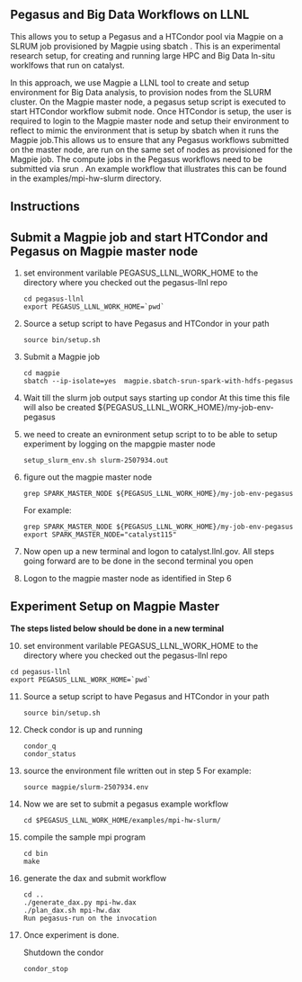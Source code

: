 Pegasus and Big Data Workflows on LLNL
--------------------------------------------

This allows you to setup a Pegasus and a HTCondor pool via Magpie on a SLRUM job provisioned by Magpie using sbatch . This is an experimental research setup, for creating and running large HPC and Big Data In-situ worklfows that run on catalyst.

In this approach, we use Magpie a LLNL tool to create and setup environment for Big Data analysis, to provision nodes from the SLURM cluster. On the Magpie master node, a pegasus setup script is executed to start HTCondor workflow submit node. Once HTCondor is setup, the user is required to login to the Magpie master node and setup their environment to reflect to mimic the environment that is setup by sbatch when it runs the Magpie job.This allows us to ensure that any Pegasus workflows submitted on the master node, are run on the same set of nodes as provisioned for the Magpie job. The compute jobs in the Pegasus workflows need to be submitted via srun . An example workflow that illustrates this can be found in the examples/mpi-hw-slurm directory. 

Instructions
------------

## Submit a Magpie job and start HTCondor and Pegasus on Magpie master node
 
1. set environment varilable PEGASUS_LLNL_WORK_HOME to the directory where you checked out the pegasus-llnl repo
   ```shell
   cd pegasus-llnl
   export PEGASUS_LLNL_WORK_HOME=`pwd`
   ```

2. Source a setup script to have Pegasus and HTCondor in your path
   ```shell
   source bin/setup.sh
   ```

3. Submit a Magpie job
   ```shell
   cd magpie
   sbatch --ip-isolate=yes  magpie.sbatch-srun-spark-with-hdfs-pegasus
   ```

4. Wait till the slurm job output says starting up condor
   At this time this file will also be created
   ${PEGASUS_LLNL_WORK_HOME}/my-job-env-pegasus

5. we need to create an evnironment setup script to to be able to setup experiment by
   logging on the mapgpie master node
   ```shell
   setup_slurm_env.sh slurm-2507934.out
   ```
6. figure out the magpie master node
    ```shell
    grep SPARK_MASTER_NODE ${PEGASUS_LLNL_WORK_HOME}/my-job-env-pegasus 
    ```
    For example:
    ```shell
    grep SPARK_MASTER_NODE ${PEGASUS_LLNL_WORK_HOME}/my-job-env-pegasus
    export SPARK_MASTER_NODE="catalyst115"
    ```

8. Now open up a new terminal and logon to catalyst.llnl.gov.  All steps going forward are to
   be done in the second terminal you open

9. Logon to the magpie master node as identified in Step 6
   

## Experiment Setup on Magpie Master 
**The steps listed below should be done in a new terminal**

10. set environment varilable PEGASUS_LLNL_WORK_HOME to the directory where you checked out the pegasus-llnl repo
   ```shell    
   cd pegasus-llnl
   export PEGASUS_LLNL_WORK_HOME=`pwd`
   ```

11. Source a setup script to have Pegasus and HTCondor in your path
    ```shell
    source bin/setup.sh
    ```

12. Check condor is up and running
    ```shell
    condor_q
    condor_status
    ```

13. source the environment file written out in step 5
    For example:
    ```shell
    source magpie/slurm-2507934.env  
    ```

14. Now we are set to submit a pegasus example workflow
    ```shell
    cd $PEGASUS_LLNL_WORK_HOME/examples/mpi-hw-slurm/
    ````

15. compile the sample mpi program
    ```shell
    cd bin
    make
    ```

16. generate the dax and submit workflow
    ```shell
    cd ..
    ./generate_dax.py mpi-hw.dax 
    ./plan_dax.sh mpi-hw.dax
    Run pegasus-run on the invocation
    ```

17. Once experiment is done. 
   
    Shutdown the condor
    ```shell
    condor_stop
    ```